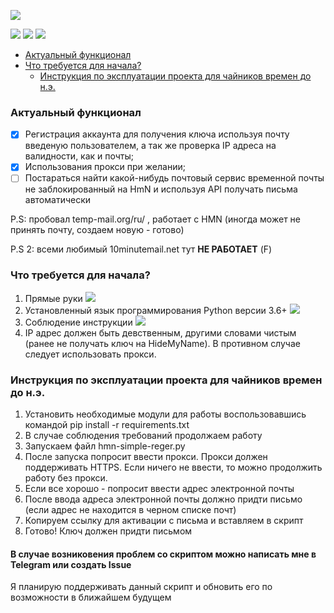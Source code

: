 ![](https://github.com/uchaev508/hmn-simle-reger/blob/c505ddb5474af705f0579edf20ce6d2370428ae7/logos/logo-360x180.png?raw=true)

![](https://img.shields.io/github/stars/uchaev508/hmn-simle-reger) ![](https://img.shields.io/github/forks/uchaev508/hmn-simle-reger) ![](https://img.shields.io/github/issues/uchaev508/hmn-simle-reger)

- [Актуальный функционал](README.md/#актуальный-функционал)
- [Что требуется для начала?](README.md/#что-требуется-для-начала)
  * [Инструкция по эксплуатации проекта для чайников времен до н.э.](README.md/#инструкция-по-эксплуатации-проекта-для-чайников-времен-до-нэ)

### Актуальный функционал
- [x] Регистрация аккаунта для получения ключа используя почту введеную пользователем, а так же проверка IP адреса на валидности, как и почты;
- [x] Использования прокси при желании;
- [ ] Постараться найти какой-нибудь почтовый сервис временной почты не заблокированный на HmN и используя API получать письма автоматически
      
P.S: пробовал temp-mail.org/ru/ , работает с HMN (иногда может не принять почту, создаем новую - готово)

P.S 2:  всеми любимый 10minutemail.net тут **НЕ РАБОТАЕТ** (F)

### Что требуется для начала?
1. Прямые руки
![](https://media.istockphoto.com/photos/two-hands-with-palms-facing-up-picture-id153180923?k=20&m=153180923&s=612x612&w=0&h=ZFG_DjtuLs2VDkxL42KwMP3i1OR9Oa2dYcnl5_TauHc=)
2. Установленный язык программирования Python версии 3.6+
![](https://foto.yenikadin.com/galeri/2012/06/20/piton-ile-ayni-evde-yasiyor_97875_b.jpg)
3. Соблюдение инструкции
![](https://www.meme-arsenal.com/memes/12fe855b73531e0ae1bf4b452734d2f2.jpg)
4. IP адрес должен быть девственным, другими словами чистым  (ранее не получать ключ на HideMyName). В противном случае следует использовать прокси.

### Инструкция по эксплуатации проекта для чайников времен до н.э.
1. Установить необходимые модули для работы воспользовавшись командой pip install -r requirements.txt
2.  В случае соблюдения требований продолжаем работу
3. Запускаем файл hmn-simple-reger.py 
4. После запуска попросит ввести прокси. Прокси должен поддерживать HTTPS. Если ничего не ввести, то можно продолжить работу без прокси.
5. Если все хорошо - попросит ввести адрес электронной почты
6. После ввода адреса электронной почты должно придти письмо (если адрес не находится в черном списке почт)
7. Копируем ссылку для активации с письма и вставляем в скрипт
8. Готово! Ключ должен придти письмом

#### В случае возниковения проблем со скриптом можно написать мне в Telegram или создать Issue
Я планирую поддерживать данный скрипт и обновить его по возможности в ближайшем будущем
